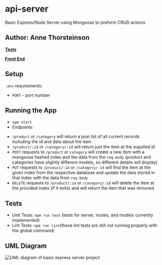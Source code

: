 # api-server
Basic Express/Node Server using Mongoose to preform CRUD actions

## Author: Anne Thorsteinson

**[Tests](https://github.com/AnneThor/api-server/actions)**

**[Front End](https://api-server-mongoose.herokuapp.com/)**

## Setup

```.env``` requirements:

- ```PORT``` - port number

## Running the App

- ```npm start```
- Endpoints:
* ```/product``` or ```/category``` will return a json list of all current records including the id and data about the item
* ```/product/:id``` or ```/category/:id``` will return just the item at the supplied id
* ```POST``` requests to ```/product``` or ```category``` will create a new item with a mongoose hashed index and the data from the ```req.body``` (product and categories have slightly different models, so different details will display)
* ```PUT``` requests to ```/product/:id``` or ```/category/:id``` will find the item at the given index from the respective database and update the data stored in that index with the data from ```req.body```
* ```DELETE``` requests to ```/product/:id``` or ```/category/:id``` will delete the item at the provided index (if it exits) and will return the item that was removed

## Tests

- Unit Tests: ```npm run test``` (tests for server, routes, and models currently implemented)
- Lint Tests: ```npm run lint```(these lint tests are still not running properly with the global command)


## UML Diagram

![UML diagram of basic express server project](./Lab04.png)
